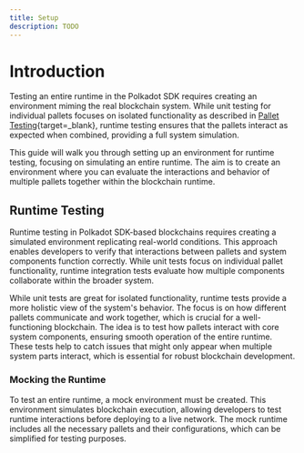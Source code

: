 ```yaml
---
title: Setup
description: TODO
---
```


# Introduction

Testing an entire runtime in the Polkadot SDK requires creating an environment miming the real blockchain system. While unit testing for individual pallets focuses on isolated functionality as described in [Pallet Testing](/develop/blockchains/custom-blockchains/pallet-testing/){target=\_blank}, runtime testing ensures that the pallets interact as expected when combined, providing a full system simulation.

This guide will walk you through setting up an environment for runtime testing, focusing on simulating an entire runtime. The aim is to create an environment where you can evaluate the interactions and behavior of multiple pallets together within the blockchain runtime.

## Runtime Testing

Runtime testing in Polkadot SDK-based blockchains requires creating a simulated environment replicating real-world conditions. This approach enables developers to verify that interactions between pallets and system components function correctly. While unit tests focus on individual pallet functionality, runtime integration tests evaluate how multiple components collaborate within the broader system.

While unit tests are great for isolated functionality, runtime tests provide a more holistic view of the system's behavior. The focus is on how different pallets communicate and work together, which is crucial for a well-functioning blockchain. The idea is to test how pallets interact with core system components, ensuring smooth operation of the entire runtime. These tests help to catch issues that might only appear when multiple system parts interact, which is essential for robust blockchain development.

### Mocking the Runtime

To test an entire runtime, a mock environment must be created. This environment simulates blockchain execution, allowing developers to test runtime interactions before deploying to a live network. The mock runtime includes all the necessary pallets and their configurations, which can be simplified for testing purposes.
